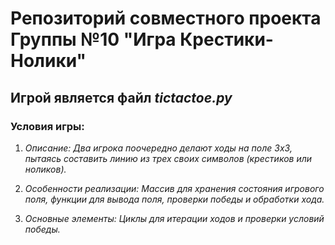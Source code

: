 # Репозиторий совместного проекта Группы №10 "Игра Крестики-Нолики"

## Игрой является файл ***tictactoe.py***

### Условия игры:

1) _Описание: Два игрока поочередно делают ходы на поле 3x3, пытаясь составить линию из трех своих символов (крестиков или ноликов)._
  
2) _Особенности реализации: Массив для хранения состояния игрового поля, функции для вывода поля, проверки победы и обработки хода._

3) *Основные элементы: Циклы для итерации ходов и проверки условий победы.*
